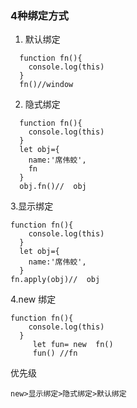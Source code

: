### 4种绑定方式 
1. 默认绑定 
```
  function fn(){
    console.log(this)
  }
  fn()//window

```
2. 隐式绑定 
```
  function fn(){
    console.log(this)
  }
  let obj={
    name:'席伟蛟',
    fn
  }
  obj.fn()//  obj
```

3.显示绑定 

```
function fn(){
    console.log(this)
  }
  let obj={
    name:'席伟蛟',
  }
fn.apply(obj)//  obj
````

4.new   绑定 
```
function fn(){
    console.log(this)
  }
     let fun= new  fn()
     fun() //fn
```
  优先级 
  ```
  new>显示绑定>隐式绑定>默认绑定 
  ```